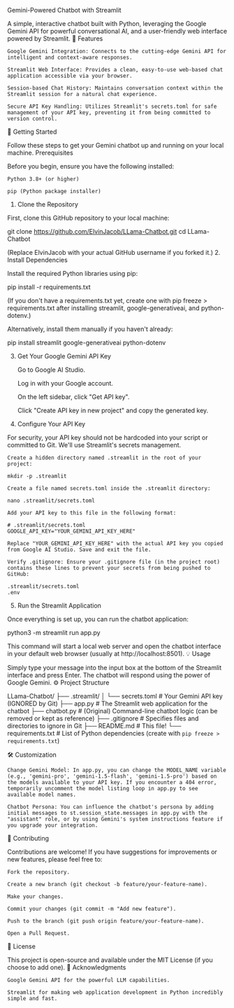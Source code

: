 Gemini-Powered Chatbot with Streamlit

A simple, interactive chatbot built with Python, leveraging the Google Gemini API for powerful conversational AI, and a user-friendly web interface powered by Streamlit.
🌟 Features

    Google Gemini Integration: Connects to the cutting-edge Gemini API for intelligent and context-aware responses.

    Streamlit Web Interface: Provides a clean, easy-to-use web-based chat application accessible via your browser.

    Session-based Chat History: Maintains conversation context within the Streamlit session for a natural chat experience.

    Secure API Key Handling: Utilizes Streamlit's secrets.toml for safe management of your API key, preventing it from being committed to version control.

🚀 Getting Started

Follow these steps to get your Gemini chatbot up and running on your local machine.
Prerequisites

Before you begin, ensure you have the following installed:

    Python 3.8+ (or higher)

    pip (Python package installer)

1. Clone the Repository

First, clone this GitHub repository to your local machine:

git clone https://github.com/ElvinJacob/LLama-Chatbot.git
cd LLama-Chatbot

(Replace ElvinJacob with your actual GitHub username if you forked it.)
2. Install Dependencies

Install the required Python libraries using pip:

pip install -r requirements.txt

(If you don't have a requirements.txt yet, create one with pip freeze > requirements.txt after installing streamlit, google-generativeai, and python-dotenv.)

Alternatively, install them manually if you haven't already:

pip install streamlit google-generativeai python-dotenv

3. Get Your Google Gemini API Key

    Go to Google AI Studio.

    Log in with your Google account.

    On the left sidebar, click "Get API key".

    Click "Create API key in new project" and copy the generated key.

4. Configure Your API Key

For security, your API key should not be hardcoded into your script or committed to Git. We'll use Streamlit's secrets management.

    Create a hidden directory named .streamlit in the root of your project:

    mkdir -p .streamlit

    Create a file named secrets.toml inside the .streamlit directory:

    nano .streamlit/secrets.toml

    Add your API key to this file in the following format:

    # .streamlit/secrets.toml
    GOOGLE_API_KEY="YOUR_GEMINI_API_KEY_HERE"

    Replace "YOUR_GEMINI_API_KEY_HERE" with the actual API key you copied from Google AI Studio. Save and exit the file.

    Verify .gitignore: Ensure your .gitignore file (in the project root) contains these lines to prevent your secrets from being pushed to GitHub:

    .streamlit/secrets.toml
    .env

5. Run the Streamlit Application

Once everything is set up, you can run the chatbot application:

python3 -m streamlit run app.py

This command will start a local web server and open the chatbot interface in your default web browser (usually at http://localhost:8501).
💡 Usage

Simply type your message into the input box at the bottom of the Streamlit interface and press Enter. The chatbot will respond using the power of Google Gemini.
⚙️ Project Structure

LLama-Chatbot/
├── .streamlit/
│   └── secrets.toml  # Your Gemini API key (IGNORED by Git)
├── app.py            # The Streamlit web application for the chatbot
├── chatbot.py        # (Original) Command-line chatbot logic (can be removed or kept as reference)
├── .gitignore        # Specifies files and directories to ignore in Git
├── README.md         # This file!
└── requirements.txt  # List of Python dependencies (create with `pip freeze > requirements.txt`)

🛠️ Customization

    Change Gemini Model: In app.py, you can change the MODEL_NAME variable (e.g., 'gemini-pro', 'gemini-1.5-flash', 'gemini-1.5-pro') based on the models available to your API key. If you encounter a 404 error, temporarily uncomment the model listing loop in app.py to see available model names.

    Chatbot Persona: You can influence the chatbot's persona by adding initial messages to st.session_state.messages in app.py with the "assistant" role, or by using Gemini's system instructions feature if you upgrade your integration.

🤝 Contributing

Contributions are welcome! If you have suggestions for improvements or new features, please feel free to:

    Fork the repository.

    Create a new branch (git checkout -b feature/your-feature-name).

    Make your changes.

    Commit your changes (git commit -m "Add new feature").

    Push to the branch (git push origin feature/your-feature-name).

    Open a Pull Request.

📄 License

This project is open-source and available under the MIT License (if you choose to add one).
🙏 Acknowledgments

    Google Gemini API for the powerful LLM capabilities.

    Streamlit for making web application development in Python incredibly simple and fast.
